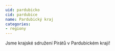 ```yaml
---
uid: pardubicko
cid: pardubice
name: Pardubický kraj
categories:
- regiony
---
```


Jsme krajské sdružení Pirátů v Pardubickém kraji! 

